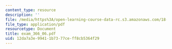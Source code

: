 ```yaml
---
content_type: resource
description: ''
file: /media/https%3A/open-learning-course-data-rc.s3.amazonaws.com/18-366-random-walks-and-diffusion-fall-2006/12da7a3e99411b7377ceff8cb5364f29_exam_366_06.pdf
file_type: application/pdf
resourcetype: Document
title: exam_366_06.pdf
uid: 12da7a3e-9941-1b73-77ce-ff8cb5364f29
---
```

